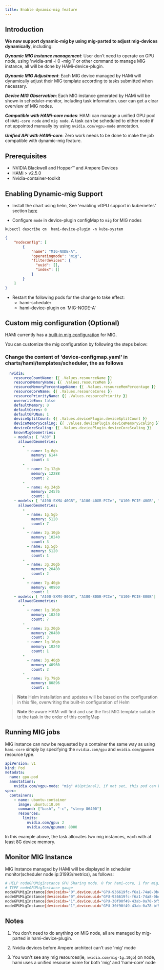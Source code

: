 ```yaml
---
title: Enable dynamic-mig feature
---
```


## Introduction

**We now support dynamic-mig by using mig-parted to adjust mig-devices dynamically**, including:

***Dynamic MIG instance management***: User don't need to operate on GPU node, using 'nvidia-smi -i 0 -mig 1' or other command to manage MIG instance, all will be done by HAMi-device-plugin.

***Dynamic MIG Adjustment***: Each MIG device managed by HAMi will dynamically adjust their MIG template according to tasks submitted when necessary.

***Device MIG Observation***: Each MIG instance generated by HAMi will be shown in scheduler-monitor, including task information. user can get a clear overview of MIG nodes.

***Compatible with HAMi-core nodes***: HAMi can manage a unified GPU pool of `HAMi-core node` and `mig node`. A task can be scheduled to either node if not appointed manually by using `nvidia.com/vgpu-mode` annotation.

***Unified API with HAMi-core***: Zero work needs to be done to make the job compatible with dynamic-mig feature.

## Prerequisites

* NVIDIA Blackwell and Hopper™ and Ampere Devices
* HAMi > v2.5.0
* Nvidia-container-toolkit

## Enabling Dynamic-mig Support

* Install the chart using helm, See 'enabling vGPU support in kubernetes' section [here](https://github.com/Project-HAMi/HAMi#enabling-vgpu-support-in-kubernetes)

* Configure `mode` in device-plugin configMap to `mig` for MIG nodes
```
kubectl describe cm  hami-device-plugin -n kube-system
```

```json
{
    "nodeconfig": [
        {
            "name": "MIG-NODE-A",
            "operatingmode": "mig",
            "filterdevices": {
              "uuid": [],
              "index": []
            }
        }
    ]
}
```

* Restart the following pods for the change to take effect:
  * hami-scheduler 
  * hami-device-plugin on 'MIG-NODE-A'

## Custom mig configuration (Optional)
HAMi currently has a [built-in mig configuration](https://github.com/Project-HAMi/HAMi/blob/master/charts/hami/templates/scheduler/device-configmap.yaml) for MIG.

You can customize the mig configuration by following the steps below:

  ### Change the content of 'device-configmap.yaml' in charts/hami/templates/scheduler, the as follows

  ```yaml
    nvidia:
      resourceCountName: {{ .Values.resourceName }}
      resourceMemoryName: {{ .Values.resourceMem }}
      resourceMemoryPercentageName: {{ .Values.resourceMemPercentage }}
      resourceCoreName: {{ .Values.resourceCores }}
      resourcePriorityName: {{ .Values.resourcePriority }}
      overwriteEnv: false
      defaultMemory: 0
      defaultCores: 0
      defaultGPUNum: 1
      deviceSplitCount: {{ .Values.devicePlugin.deviceSplitCount }}
      deviceMemoryScaling: {{ .Values.devicePlugin.deviceMemoryScaling }}
      deviceCoreScaling: {{ .Values.devicePlugin.deviceCoreScaling }}
      knownMigGeometries:
      - models: [ "A30" ]
        allowedGeometries:
          - 
            - name: 1g.6gb
              memory: 6144
              count: 4
          - 
            - name: 2g.12gb
              memory: 12288
              count: 2
          - 
            - name: 4g.24gb
              memory: 24576
              count: 1
      - models: [ "A100-SXM4-40GB", "A100-40GB-PCIe", "A100-PCIE-40GB", "A100-SXM4-40GB" ]
        allowedGeometries:
          - 
            - name: 1g.5gb
              memory: 5120
              count: 7
          - 
            - name: 2g.10gb
              memory: 10240
              count: 3
            - name: 1g.5gb
              memory: 5120
              count: 1
          - 
            - name: 3g.20gb
              memory: 20480
              count: 2
          - 
            - name: 7g.40gb
              memory: 40960
              count: 1
      - models: [ "A100-SXM4-80GB", "A100-80GB-PCIe", "A100-PCIE-80GB"]
        allowedGeometries:
          - 
            - name: 1g.10gb
              memory: 10240
              count: 7
          - 
            - name: 2g.20gb
              memory: 20480
              count: 3
            - name: 1g.10gb
              memory: 10240
              count: 1
          - 
            - name: 3g.40gb
              memory: 40960
              count: 2
          - 
            - name: 7g.79gb
              memory: 80896
              count: 1
  ```

  > **Note** Helm installation and updates will be based on the configuration in this file, overwriting the built-in configuration of Helm

  > **Note** Be aware HAMi will find and use the first MIG template suitable to the task in the order of this configMap

## Running MIG jobs

MIG instance can now be requested by a container the same way as using `hami-core`
simply by specifying the `nvidia.com/gpu` and `nvidia.com/gpumem` resource type.

```yaml
apiVersion: v1
kind: Pod
metadata:
  name: gpu-pod
  annotations:
    nvidia.com/vgpu-mode: "mig" #(Optional), if not set, this pod can be assigned to a MIG instance or a hami-core instance
spec:
  containers:
    - name: ubuntu-container
      image: ubuntu:18.04
      command: ["bash", "-c", "sleep 86400"]
      resources:
        limits:
          nvidia.com/gpu: 2 
          nvidia.com/gpumem: 8000
```

In this example above, the task allocates two mig instances, each with at least 8G device memory.

## Monitor MIG Instance

MIG Instance managed by HAMi will be displayed in scheduler monitor(scheduler node ip:31993/metrics), as follows:

```bash
# HELP nodeGPUMigInstance GPU Sharing mode. 0 for hami-core, 1 for mig, 2 for mps
# TYPE nodeGPUMigInstance gauge
nodeGPUMigInstance{deviceidx="0",deviceuuid="GPU-936619fc-f6a1-74a8-0bc6-ecf6b3269313",migname="3g.20gb-0",nodeid="aio-node15",zone="vGPU"} 1
nodeGPUMigInstance{deviceidx="0",deviceuuid="GPU-936619fc-f6a1-74a8-0bc6-ecf6b3269313",migname="3g.20gb-1",nodeid="aio-node15",zone="vGPU"} 0
nodeGPUMigInstance{deviceidx="1",deviceuuid="GPU-30f90f49-43ab-0a78-bf5c-93ed41ef2da2",migname="3g.20gb-0",nodeid="aio-node15",zone="vGPU"} 1
nodeGPUMigInstance{deviceidx="1",deviceuuid="GPU-30f90f49-43ab-0a78-bf5c-93ed41ef2da2",migname="3g.20gb-1",nodeid="aio-node15",zone="vGPU"} 1
```

## Notes

1. You don't need to do anything on MIG node, all are managed by mig-parted in hami-device-plugin.

2. Nvidia devices before Ampere architect can't use 'mig' mode

3. You won't see any mig resources(ie, `nvidia.com/mig-1g.10gb`) on node, hami uses a unified resource name for both 'mig' and 'hami-core' node
